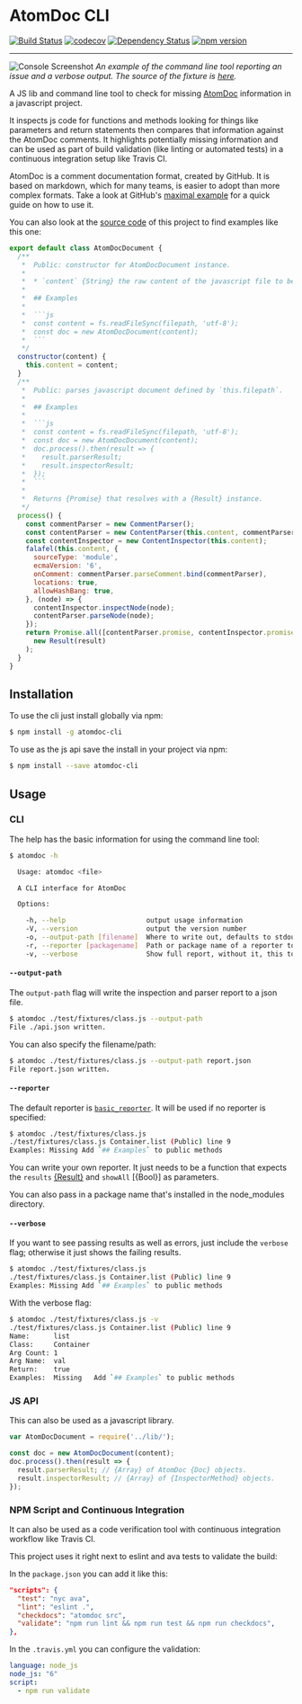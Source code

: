 # AtomDoc CLI

[![Build Status](https://travis-ci.org/GarthDB/atomdoc-cli.svg?branch=master)](https://travis-ci.org/GarthDB/atomdoc-cli) [![codecov](https://codecov.io/gh/GarthDB/atomdoc-cli/branch/master/graph/badge.svg)](https://codecov.io/gh/GarthDB/atomdoc-cli) [![Dependency Status](https://david-dm.org/GarthDB/atomdoc-cli.svg)](https://david-dm.org/GarthDB/atomdoc-cli) [![npm version](https://badge.fury.io/js/atomdoc-cli.svg)](https://badge.fury.io/js/atomdoc-cli)

---

![Console Screenshot](http://garthdb.com/atomdoc-cli/img/console-screenshot.png)
*An example of the command line tool reporting an issue and a verbose output. The source of the fixture is [here](https://github.com/GarthDB/atomdoc-cli/blob/00cdb06a5e9420d28d1adac1eed4ae7198c2e47b/test/fixtures/nested_functions.js).*

A JS lib and command line tool to check for missing [AtomDoc](https://github.com/atom/atomdoc) information in a javascript project.

It inspects js code for functions and methods looking for things like parameters and return statements then compares that information against the AtomDoc comments. It highlights potentially missing information and can be used as part of build validation (like linting or automated tests) in a continuous integration setup like Travis CI.

AtomDoc is a comment documentation format, created by GitHub. It is based on markdown, which for many teams, is easier to adopt than more complex formats. Take a look at GitHub's [maximal example](https://github.com/atom/atomdoc#maximal-example) for a quick guide on how to use it.

You can also look at the [source code](https://github.com/GarthDB/atomdoc-cli/tree/master/src) of this project to find examples like this one:

```js
export default class AtomDocDocument {
  /**
   *  Public: constructor for AtomDocDocument instance.
   *
   *  * `content` {String} the raw content of the javascript file to be parsed and inspected.
   *
   *  ## Examples
   *
   *  ```js
   *  const content = fs.readFileSync(filepath, 'utf-8');
   *  const doc = new AtomDocDocument(content);
   *  ```
   */
  constructor(content) {
    this.content = content;
  }
  /**
   *  Public: parses javascript document defined by `this.filepath`.
   *
   *  ## Examples
   *
   *  ```js
   *  const content = fs.readFileSync(filepath, 'utf-8');
   *  const doc = new AtomDocDocument(content);
   *  doc.process().then(result => {
   *    result.parserResult;
   *    result.inspectorResult;
   *  });
   *  ```
   *
   *  Returns {Promise} that resolves with a {Result} instance.
   */
  process() {
    const commentParser = new CommentParser();
    const contentParser = new ContentParser(this.content, commentParser);
    const contentInspector = new ContentInspector(this.content);
    falafel(this.content, {
      sourceType: 'module',
      ecmaVersion: '6',
      onComment: commentParser.parseComment.bind(commentParser),
      locations: true,
      allowHashBang: true,
    }, (node) => {
      contentInspector.inspectNode(node);
      contentParser.parseNode(node);
    });
    return Promise.all([contentParser.promise, contentInspector.promise]).then(result =>
      new Result(result)
    );
  }
}
```

## Installation

To use the cli just install globally via npm:

```sh
$ npm install -g atomdoc-cli
```

To use as the js api save the install in your project via npm:

```sh
$ npm install --save atomdoc-cli
```

## Usage

### CLI

The help has the basic information for using the command line tool:

```sh
$ atomdoc -h

  Usage: atomdoc <file>

  A CLI interface for AtomDoc

  Options:

    -h, --help                    output usage information
    -V, --version                 output the version number
    -o, --output-path [filename]  Where to write out, defaults to stdout if not specified.
    -r, --reporter [packagename]  Path or package name of a reporter to use
    -v, --verbose                 Show full report, without it, this tool will only show errors
```

#### `--output-path`

The `output-path` flag will write the inspection and parser report to a json file.

```sh
$ atomdoc ./test/fixtures/class.js --output-path
File ./api.json written.
```

You can also specify the filename/path:

```sh
$ atomdoc ./test/fixtures/class.js --output-path report.json
File report.json written.
```

#### `--reporter`

The default reporter is [`basic_reporter`](https://github.com/GarthDB/atomdoc-cli/blob/master/src/lib/basic_reporter.js). It will be used if no reporter is specified:

```sh
$ atomdoc ./test/fixtures/class.js
./test/fixtures/class.js Container.list (Public) line 9
Examples: Missing Add `## Examples` to public methods
```

You can write your own reporter. It just needs to be a function that expects the `results` [{Result}](https://github.com/GarthDB/atomdoc-cli/blob/master/src/lib/index.js#L9) and `showAll` [{Bool}] as parameters.

You can also pass in a package name that's installed in the node_modules directory.

#### `--verbose`

If you want to see passing results as well as errors, just include the `verbose` flag; otherwise it just shows the failing results.

```sh
$ atomdoc ./test/fixtures/class.js
./test/fixtures/class.js Container.list (Public) line 9
Examples: Missing Add `## Examples` to public methods
```

With the verbose flag:

```sh
$ atomdoc ./test/fixtures/class.js -v
./test/fixtures/class.js Container.list (Public) line 9
Name:      list
Class:     Container
Arg Count: 1
Arg Name:  val
Return:    true
Examples:  Missing   Add `## Examples` to public methods
```

### JS API

This can also be used as a javascript library.

```js
var AtomDocDocument = require('../lib/');

const doc = new AtomDocDocument(content);
doc.process().then(result => {
  result.parserResult; // {Array} of AtomDoc {Doc} objects.
  result.inspectorResult; // {Array} of {InspectorMethod} objects.
});
```

### NPM Script and Continuous Integration

It can also be used as a code verification tool with continuous integration workflow like Travis CI.

This project uses it right next to eslint and ava tests to validate the build:

In the `package.json` you can add it like this:

```json
"scripts": {
  "test": "nyc ava",
  "lint": "eslint .",
  "checkdocs": "atomdoc src",
  "validate": "npm run lint && npm run test && npm run checkdocs",
},
```

In the `.travis.yml` you can configure the validation:

```yml
language: node_js
node_js: "6"
script:
  - npm run validate
```
